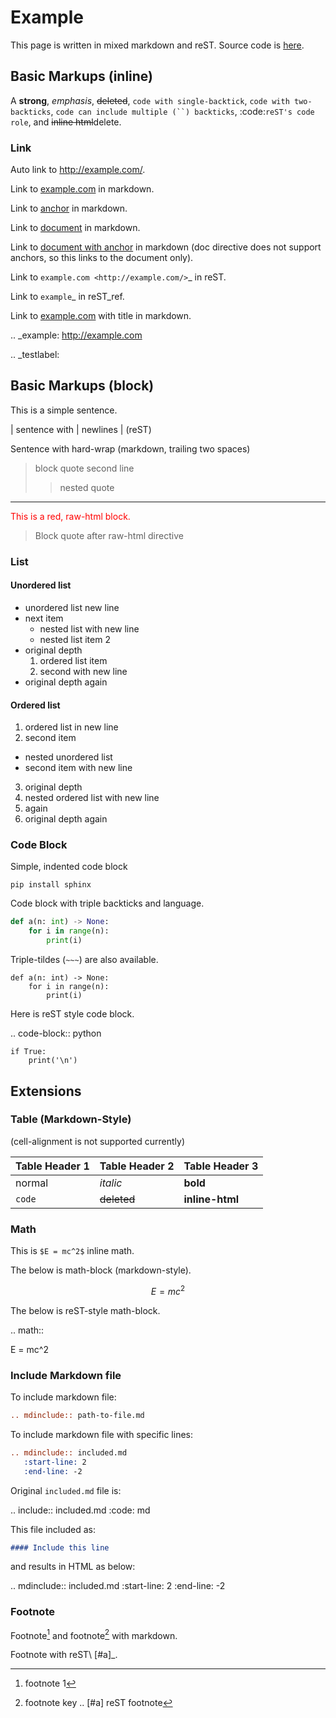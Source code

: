 # Example

This page is written in mixed markdown and reST.
Source code is [here](https://github.com/miyakogi/m2r/blob/master/docs/example.md).

## Basic Markups (inline)

A **strong**, *emphasis*, ~~deleted~~, `code with single-backtick`,
``code with two-backticks``, ```code can include multiple (``) backticks```,
:code:`reST's code role`, and <del>inline html</del>delete.

### Link

Auto link to http://example.com/.

Link to [example.com](http://example.com/) in markdown.

Link to [anchor](#testlabel) in markdown.

Link to [document](example.md) in markdown.

Link to [document with anchor](example.md#testlabel) in markdown (doc directive does not support anchors, so this links to the document only).

Link to `example.com <http://example.com/>`_ in reST.

Link to `example`_ in reST_ref.

Link to [example.com](http://example.com/ "example") with title in markdown.

.. _example: http://example.com


.. _testlabel:

## Basic Markups (block)

This is a simple sentence.

| sentence with
| newlines
| (reST)

Sentence with
hard-wrap (markdown, trailing two spaces)

> block quote
> second line
> > nested quote

---

<div style="color: red;">This is a red, raw-html block.</div>

> Block quote after raw-html directive

### List

#### Unordered list

* unordered list
  new line
* next item
  * nested list
    with new line
  * nested list item 2
* original depth
  1. ordered list item
  2. second
     with new line
* original depth again

#### Ordered list

1. ordered list
   in new line
2. second item
  * nested unordered list
  * second item
    with new line
3. original depth
  1. nested ordered list
     with new line
  2. again
4. original depth again

### Code Block

Simple, indented code block

    pip install sphinx

Code block with triple backticks and language.

```python
def a(n: int) -> None:
    for i in range(n):
        print(i)
```

Triple-tildes (`~~~`) are also available.

~~~
def a(n: int) -> None:
    for i in range(n):
        print(i)
~~~

Here is reST style code block.

.. code-block:: python

    if True:
        print('\n')

## Extensions

### Table (Markdown-Style)

(cell-alignment is not supported currently)

| Table Header 1 | Table Header 2 | Table Header 3 |
|----------------|----------------|----------------|
| normal         | *italic*       | **bold**       |
| `code` | ~~deleted~~  | <b>inline-html</b> |

### Math

This is `$E = mc^2$` inline math.

The below is math-block (markdown-style).

```math
E = mc^2
```

The below is reST-style math-block.

.. math::

   E = mc^2


### Include Markdown file

To include markdown file:

```rest
.. mdinclude:: path-to-file.md
```

To include markdown file with specific lines:

```rest
.. mdinclude:: included.md
   :start-line: 2
   :end-line: -2
```

Original ``included.md`` file is:

.. include:: included.md
   :code: md

This file included as:

```md
#### Include this line
```

and results in HTML as below:

.. mdinclude:: included.md
   :start-line: 2
   :end-line: -2

### Footnote

Footnote[^1] and footnote[^key] with markdown.

Footnote with reST\ [#a]_.

<!-- footnote definition -->
[^1]: footnote 1
[^key]: footnote key
.. [#a] reST footnote
